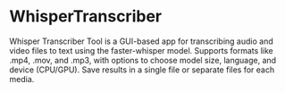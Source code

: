# WhisperTranscriber
Whisper Transcriber Tool is a GUI-based app for transcribing audio and video files to text using the faster-whisper model. Supports formats like .mp4, .mov, and .mp3, with options to choose model size, language, and device (CPU/GPU). Save results in a single file or separate files for each media.

